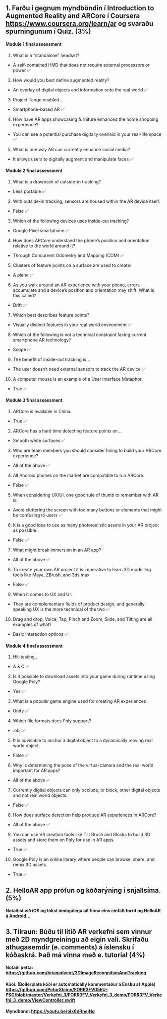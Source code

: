 ## 1. Farðu í gegnum myndböndin í Introduction to Augmented Reality and ARCore í Coursera https://www.coursera.org/learn/ar og svaraðu spurningunum í Quiz. (3%)


#### Module 1 final assessment

1. What is a “standalone” headset?

  * A self-contained HMD that does not require external processors or power ✅

2. How would you best define augmented reality?

  * An overlay of digital objects and information onto the real world ✅

3. Project Tango enabled...

  * Smartphone-based AR ✅

4. How have AR apps showcasing furniture enhanced the home shopping experience?

  * You can see a potential purchase digitally overlaid in your real-life space ✅

5. What is one way AR can currently enhance social media?

  * It allows users to digitally augment and manipulate faces ✅

#### Module 2 final assessment

1. What is a drawback of outside-in tracking?

  * Less portable ✅

2. With outside-in tracking, sensors are housed within the AR device itself.

  * False ✅

3. Which of the following devices uses inside-out tracking?

  * Google Pixel smartphone ✅

4. How does ARCore understand the phone’s position and orientation relative to the world around it?

  * Through Concurrent Odometry and Mapping (COM) ✅

5. Clusters of feature points on a surface are used to create:

  * A plane ✅

6. As you walk around an AR experience with your phone, errors accumulate and a device’s position and orientation may shift. What is this called?

  * Drift ✅

7. Which best describes feature points?

  * Visually distinct features in your real world environment ✅

8. Which of the following is not a technical constraint facing current smartphone AR technology?

  * Scope ✅

9. The benefit of inside-out tracking is…

  * The user doesn’t need external sensors to track the AR device ✅

10. A computer mouse is an example of a User Interface Metaphor.

  * True ✅

#### Module 3 final assessment

1. ARCore is available in China.

  * True ✅

2. ARCore has a hard time detecting feature points on...

  * Smooth white surfaces ✅

3. Who are team members you should consider hiring to build your ARCore experience?

  * All of the above ✅

4. All Android phones on the market are compatible to run ARCore.

  * False ✅

5. When considering UX/UI, one good rule of thumb to remember with AR is:

  * Avoid cluttering the screen with too many buttons or elements that might be confusing to users ✅

6. It is a good idea to use as many photorealistic assets in your AR project as possible.

  * False ✅

7. What might break immersion in an AR app?

  * All of the above ✅

8. To create your own AR project it is imperative to learn 3D modelling tools like Maya, ZBrush, and 3ds max.

  * False ✅

9. When it comes to UX and UI:

  * They are complementary fields of product design, and generally speaking UX is the more technical of the two ✅

10. Drag and drop, Voice, Tap, Pinch and Zoom, Slide, and Tilting are all examples of what?

  * Basic interaction options ✅

#### Module 4 final assessment

1. Hit-testing…

  * A & C ✅

2. Is it possible to download assets into your game during runtime using Google Poly?

  * Yes ✅

3. What is a popular game engine used for creating AR experiences

  * Unity ✅

4. Which file formats does Poly support?

  * .obj ✅

5. It is advisable to anchor a digital object to a dynamically moving real world object.

  * False ✅

6. Why is determining the pose of the virtual camera and the real world important for AR apps?

  * All of the above ✅

7. Currently digital objects can only occlude, or block, other digital objects and not real world objects.

  * False ✅

8. How does surface detection help produce AR experiences in ARCore?

  * All of the above ✅

9. You can use VR creation tools like Tilt Brush and Blocks to build 3D assets and store them on Poly for use in AR apps.

  * True ✅

10. Google Poly is an online library where people can browse, share, and remix 3D assets.

  * True ✅

## 2. HelloAR app prófun og kóðarýning í snjallsíma. (5%)

#### Notaðist við iOS og tókst ómögulega að finna eins einfalt forrit og HelloAR á Android...

## 3. Tilraun: Búðu til lítið AR verkefni sem vinnur með 2D myndgreiningu að eigin vali. Skrifaðu athugasemdir (e. comments) á íslensku í kóðaskrá. Það má vinna með e. tutorial (4%)

#### Notaði þetta: https://github.com/brianadvent/3DImageRecognitionAndTracking

#### Kóði: (Boilerplate kóði er automatically kommentaður á Ensku af Apple) https://github.com/PeturSteinn/FORR3FV05EU-PSG/blob/master/Verkefni_3/FORR3FV_Verkefni_3_demo/FORR3FV_Verkefni_3_demo/ViewController.swift

#### Myndband: https://youtu.be/oIx6dRnejHg
